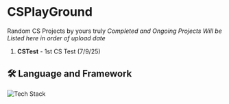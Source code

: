 # CSPlayGround
Random CS Projects by yours truly
*Completed and Ongoing Projects Will be Listed here in order of upload date*
1. **CSTest** - 1st CS Test (7/9/25)
## 🛠 Language and Framework
![Tech Stack](https://skills-icons.vercel.app/api/icons?i=csharp,dotnet)
